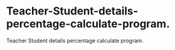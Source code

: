 # Teacher-Student-details-percentage-calculate-program.
Teacher Student details percentage calculate program.
